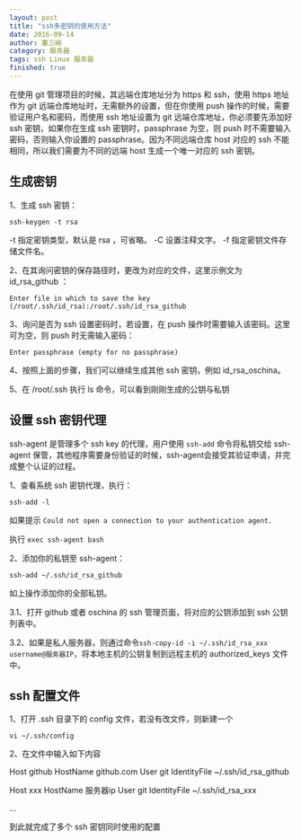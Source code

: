 ```yaml
---
layout: post
title: "ssh多密钥的使用方法"
date: 2016-09-14
author: 董三碗
category: 服务器
tags: ssh Linux 服务器
finished: true
---
```



在使用 git 管理项目的时候，其远端仓库地址分为 https 和 ssh，使用 https 地址作为 git 远端仓库地址时，无需额外的设置，但在你使用 push 操作的时候，需要验证用户名和密码，而使用 ssh 地址设置为 git 远端仓库地址，你必须要先添加好 ssh 密钥，如果你在生成 ssh 密钥时，passphrase 为空，则 push 时不需要输入密码，否则输入你设置的 passphrase。因为不同远端仓库 host 对应的 ssh 不能相同，所以我们需要为不同的远端 host 生成一个唯一对应的 ssh 密钥。

## 生成密钥

1、生成 ssh 密钥：

`ssh-keygen -t rsa`

-t 指定密钥类型，默认是 rsa ，可省略。
-C 设置注释文字。
-f 指定密钥文件存储文件名。

2、在其询问密钥的保存路径时，更改为对应的文件，这里示例文为 id_rsa_github ：

`Enter file in which to save the key (/root/.ssh/id_rsa):/root/.ssh/id_rsa_github`

3、询问是否为 ssh 设置密码时，若设置，在 push 操作时需要输入该密码。这里可为空，则 push 时无需输入密码：

`Enter passphrase (empty for no passphrase)`

4、按照上面的步骤，我们可以继续生成其他 ssh 密钥，例如 id_rsa_oschina。

5、在 /root/.ssh 执行 ls 命令，可以看到刚刚生成的公钥与私钥

## 设置 ssh 密钥代理

ssh-agent 是管理多个 ssh key 的代理，用户使用 `ssh-add` 命令将私钥交给 ssh-agent 保管，其他程序需要身份验证的时候，ssh-agent会接受其验证申请，并完成整个认证的过程。

1、查看系统 ssh 密钥代理，执行：

`ssh-add -l`

如果提示 `Could not open a connection to your authentication agent.`

执行 `exec ssh-agent bash`

2、添加你的私钥至 ssh-agent：

`ssh-add ~/.ssh/id_rsa_github`

如上操作添加你的全部私钥。

3.1、打开 github 或者 oschina 的 ssh 管理页面，将对应的公钥添加到 ssh 公钥列表中。

3.2、如果是私人服务器，则通过命令`ssh-copy-id -i ~/.ssh/id_rsa_xxx username@服务器IP`，将本地主机的公钥复制到远程主机的 authorized_keys 文件中。

## ssh 配置文件

1、打开 .ssh 目录下的 config 文件，若没有改文件，则新建一个

`vi ~/.ssh/config`

2、在文件中输入如下内容

Host github
    HostName github.com
    User git
    IdentityFile ~/.ssh/id_rsa_github

Host xxx
    HostName 服务器ip
    User git
    IdentityFile ~/.ssh/id_rsa_xxx

...

到此就完成了多个 ssh 密钥同时使用的配置

